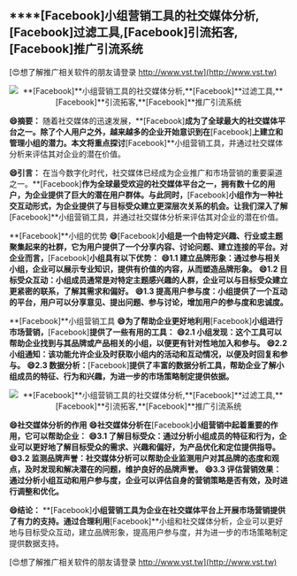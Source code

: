 ## ****[Facebook]**小组营销工具的社交媒体分析,**[Facebook]**过滤工具,**[Facebook]**引流拓客,**[Facebook]**推广引流系统**

[😍想了解推广相关软件的朋友请登录 http://www.vst.tw](http://www.vst.tw)

 <center><img src="https://vst.tw/MP4/tuiguang/png/1.png" alt="**[Facebook]**小组营销工具的社交媒体分析,**[Facebook]**过滤工具,**[Facebook]**引流拓客,**[Facebook]**推广引流系统"></center>

**😄摘要：**
随着社交媒体的迅速发展，**[Facebook]**成为了全球最大的社交媒体平台之一。除了个人用户之外，越来越多的企业开始意识到在**[Facebook]**上建立和管理小组的潜力。本文将重点探讨**[Facebook]**小组营销工具，并通过社交媒体分析来评估其对企业的潜在价值。

**😄引言：**
在当今数字化时代，社交媒体已经成为企业推广和市场营销的重要渠道之一。**[Facebook]**作为全球最受欢迎的社交媒体平台之一，拥有数十亿的用户，为企业提供了巨大的潜在用户群体。与此同时，**[Facebook]**小组作为一种社交互动形式，为企业提供了与目标受众建立更深层次关系的机会。让我们深入了解**[Facebook]**小组营销工具，并通过社交媒体分析来评估其对企业的潜在价值。

**[Facebook]**小组的优势
**😄**[Facebook]**小组是一个由特定兴趣、行业或主题聚集起来的社群，它为用户提供了一个分享内容、讨论问题、建立连接的平台。对企业而言，**[Facebook]**小组具有以下优势：**
**😄1.1 建立品牌形象：通过参与相关小组，企业可以展示专业知识，提供有价值的内容，从而塑造品牌形象。**
**😄1.2 目标受众互动：小组成员通常是对特定主题感兴趣的人群，企业可以与目标受众建立更紧密的联系，了解其需求和偏好。**
**😄1.3 提高用户参与度：小组提供了一个互动的平台，用户可以分享意见、提出问题、参与讨论，增加用户的参与度和忠诚度。**

**[Facebook]**小组营销工具
**😄为了帮助企业更好地利用**[Facebook]**小组进行市场营销，**[Facebook]**提供了一些有用的工具：**
**😄2.1 小组发现：这个工具可以帮助企业找到与其品牌或产品相关的小组，以便更有针对性地加入和参与。**
**😄2.2 小组通知：该功能允许企业及时获取小组内的活动和互动情况，以便及时回复和参与。**
**😄2.3 数据分析：**[Facebook]**提供了丰富的数据分析工具，帮助企业了解小组成员的特征、行为和兴趣，为进一步的市场策略制定提供依据。**

 <center><img src="https://vst.tw/MP4/tuiguang/png/7.png" alt="**[Facebook]**小组营销工具的社交媒体分析,**[Facebook]**过滤工具,**[Facebook]**引流拓客,**[Facebook]**推广引流系统"></center>

**😄社交媒体分析的作用**
**😄社交媒体分析在**[Facebook]**小组营销中起着重要的作用，它可以帮助企业：**
**😄3.1 了解目标受众：通过分析小组成员的特征和行为，企业可以更好地了解目标受众的需求、兴趣和偏好，为产品优化和定位提供指导。**
**😄3.2 监测品牌声誉：社交媒体分析可以帮助企业监测用户对其品牌的态度和观点，及时发现和解决潜在的问题，维护良好的品牌声誉。**
**😄3.3 评估营销效果：通过分析小组互动和用户参与度，企业可以评估自身的营销策略是否有效，及时进行调整和优化。**

**😄结论：**
**[Facebook]**小组营销工具为企业在社交媒体平台上开展市场营销提供了有力的支持。通过合理利用**[Facebook]**小组和社交媒体分析，企业可以更好地与目标受众互动，建立品牌形象，提高用户参与度，并为进一步的市场策略制定提供数据支持。

[😍想了解推广相关软件的朋友请登录 http://www.vst.tw](http://www.vst.tw)



